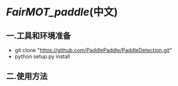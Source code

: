**_FairMOT_paddle_**(中文)
===

一.工具和环境准备
---
* git clone "https://github.com/PaddlePaddle/PaddleDetection.git"
* python setup.py install

二.使用方法
---




